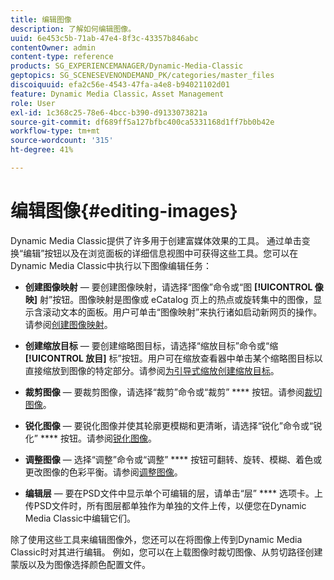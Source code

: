 ```yaml
---
title: 编辑图像
description: 了解如何编辑图像。
uuid: 6e453c5b-71ab-47e4-8f3c-43357b846abc
contentOwner: admin
content-type: reference
products: SG_EXPERIENCEMANAGER/Dynamic-Media-Classic
geptopics: SG_SCENESEVENONDEMAND_PK/categories/master_files
discoiquuid: efa2c56e-4543-47fa-a4e8-b94021102d01
feature: Dynamic Media Classic，Asset Management
role: User
exl-id: 1c368c25-78e6-4bcc-b390-d9133073821a
source-git-commit: df689ff5a127bfbc400ca5331168d1ff7bb0b42e
workflow-type: tm+mt
source-wordcount: '315'
ht-degree: 41%

---
```


# 编辑图像{#editing-images}

Dynamic Media Classic提供了许多用于创建富媒体效果的工具。 通过单击变换“编辑”按钮以及在浏览面板的详细信息视图中可获得这些工具。您可以在Dynamic Media Classic中执行以下图像编辑任务：

* **创建图像映射**  — 要创建图像映射，请选择“图像”命令或“图 **[!UICONTROL 像映]** 射”按钮。图像映射是图像或 eCatalog 页上的热点或旋转集中的图像，显示含滚动文本的面板。用户可单击“图像映射”来执行诸如启动新网页的操作。请参阅[创建图像映射](/help/creating-image-maps.md)。

* **创建缩放目标**  — 要创建缩略图目标，请选择“缩放目标”命令或“缩 **[!UICONTROL 放目]** 标”按钮。用户可在缩放查看器中单击某个缩略图目标以直接缩放到图像的特定部分。请参阅[为引导式缩放创建缩放目标](/help/creating-zoom-targets-guided-zoom.md)。

* **裁剪图像**  — 要裁剪图像，请选择“裁剪”命令或“裁剪” **** 按钮。请参阅[裁切图像](/help/cropping-image.md)。

* **锐化图像**  — 要锐化图像并使其轮廓更模糊和更清晰，请选择“锐化”命令或“锐化” **** 按钮。请参阅[锐化图像](/help/sharpening-image.md)。

* **调整图像**  — 选择“调整”命令或“调整” **** 按钮可翻转、旋转、模糊、着色或更改图像的色彩平衡。请参阅[调整图像](/help/adjusting-image.md)。

* **编辑层**  — 要在PSD文件中显示单个可编辑的层，请单击“层” **** 选项卡。上传PSD文件时，所有图层都单独作为单独的文件上传，以便您在Dynamic Media Classic中编辑它们。

除了使用这些工具来编辑图像外，您还可以在将图像上传到Dynamic Media Classic时对其进行编辑。 例如，您可以在上载图像时裁切图像、从剪切路径创建蒙版以及为图像选择颜色配置文件。
